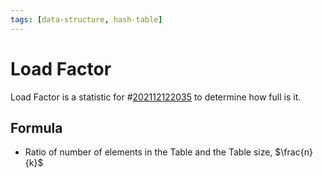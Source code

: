 ```yaml
---
tags: [data-structure, hash-table]
---
```


# Load Factor

Load Factor is a statistic for #[202112122035](202112122035.md) to determine how full is it.

## Formula

- Ratio of number of elements in the Table and the Table size, $\frac{n}{k}$
